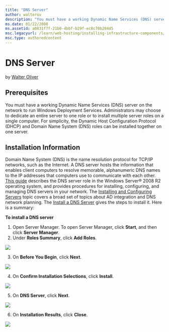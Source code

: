 ```yaml
---
title: "DNS Server"
author: walterov
description: "You must have a working Dynamic Name Services (DNS) server on the network to run Windows Deployment Services. Administrators may choose to dedicate an entire..."
ms.date: 01/22/2008
ms.assetid: a0831f7f-21b0-4bbf-b29f-ec8c70b204d5
msc.legacyurl: /learn/web-hosting/installing-infrastructure-components/dns-server
msc.type: authoredcontent
---
```

DNS Server
====================
by [Walter Oliver](https://github.com/walterov)

## Prerequisites

You must have a working Dynamic Name Services (DNS) server on the network to run Windows Deployment Services. Administrators may choose to dedicate an entire server to one role or to install multiple server roles on a single computer. For simplicity, the Dynamic Host Configuration Protocol (DHCP) and Domain Name System (DNS) roles can be installed together on one server.

## Installation Information

Domain Name System (DNS) is the name resolution protocol for TCP/IP networks, such as the Internet. A DNS server hosts the information that enables client computers to resolve memorable, alphanumeric DNS names to the IP addresses that computers use to communicate with each other. [This guide](https://technet2.microsoft.com/windowsserver2008/en/library/8e3f7e44-91dd-44c4-81cf-158cea7089021033.mspx?mfr=true "DNS Server") describes the DNS server role in the Windows Server® 2008 R2 operating system, and provides procedures for installing, configuring, and managing DNS servers in your network. The [Installing and Configuring Servers](https://technet2.microsoft.com/windowsserver2008/en/library/f0e5d191-727c-44d9-976f-1b748f3f78761033.mspx) topic covers a broad set of topics about AD integration and DNS network planning. The [Install a DNS Server](https://technet2.microsoft.com/windowsserver2008/en/library/3cf4d1b1-7a6e-4438-bf4f-22d9468c17321033.mspx?mfr=true "Install DNS") gives the steps to install it. Here is a summary:

**To install a DNS server**

1. Open Server Manager. To open Server Manager, click **Start**, and then click **Server Manager**.
2. Under **Roles Summary**, click **Add Roles**.

[![](dns-server/_static/image2.png)](dns-server/_static/image1.png)

3. On **Before You Begin**, click **Next**.

[![](dns-server/_static/image4.png)](dns-server/_static/image3.png)

4. On **Confirm Installation Selections**, click **Install**.

[![](dns-server/_static/image6.png)](dns-server/_static/image5.png)

5. On **DNS Server**, click **Next**.

[![](dns-server/_static/image8.png)](dns-server/_static/image7.png)

6. On **Installation Results**, click **Close**.

[![](dns-server/_static/image10.png)](dns-server/_static/image9.png)